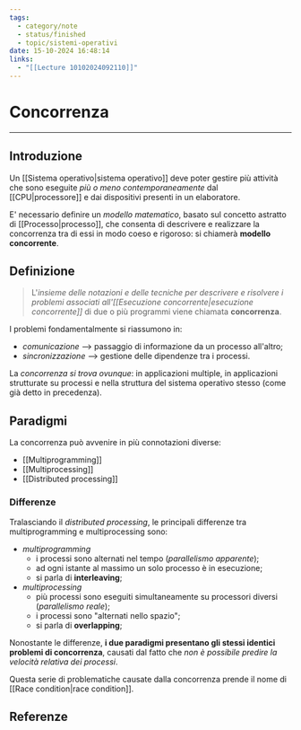 ```yaml
---
tags:
  - category/note
  - status/finished
  - topic/sistemi-operativi
date: 15-10-2024 16:48:14
links:
  - "[[Lecture 10102024092110]]"
---
```

# Concorrenza
---
## Introduzione
Un [[Sistema operativo|sistema operativo]] deve poter gestire più attività che sono eseguite _più o meno contemporaneamente_ dal [[CPU|processore]] e dai dispositivi presenti in un elaboratore.

E' necessario definire un _modello matematico_, basato sul concetto astratto di [[Processo|processo]], che consenta di descrivere e realizzare la concorrenza tra di essi in modo coeso e rigoroso: si chiamerà **modello concorrente**.

## Definizione
> L'_insieme delle notazioni e delle tecniche per descrivere e risolvere i problemi associati all'[[Esecuzione concorrente|esecuzione concorrente]]_ di due o più programmi viene chiamata **concorrenza**.

I problemi fondamentalmente si riassumono in:
- _comunicazione_ --> passaggio di informazione da un processo all'altro;
- _sincronizzazione_ --> gestione delle dipendenze tra i processi.

La _concorrenza si trova ovunque_: in applicazioni multiple, in applicazioni strutturate su processi e nella struttura del sistema operativo stesso (come già detto in precedenza).

## Paradigmi
La concorrenza può avvenire in più connotazioni diverse:
- [[Multiprogramming]]
- [[Multiprocessing]]
- [[Distributed processing]]

### Differenze
Tralasciando il _distributed processing_, le principali differenze tra multiprogramming e multiprocessing sono:
- _multiprogramming_
	- i processi sono alternati nel tempo (_parallelismo apparente_);
	- ad ogni istante al massimo un solo processo è in esecuzione;
	- si parla di **interleaving**;
- _multiprocessing_
	- più processi sono eseguiti simultaneamente su processori diversi (_parallelismo reale_);
	- i processi sono "alternati nello spazio";
	- si parla di **overlapping**;

Nonostante le differenze, **i due paradigmi presentano gli stessi identici problemi di concorrenza**, causati dal fatto che _non è possibile predire la velocità relativa dei processi_.

Questa serie di problematiche causate dalla concorrenza prende il nome di [[Race condition|race condition]].

## Referenze
